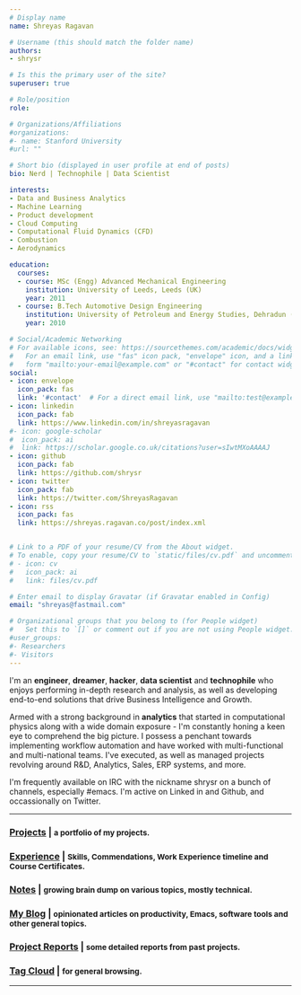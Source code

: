 ```yaml
---
# Display name
name: Shreyas Ragavan

# Username (this should match the folder name)
authors:
- shrysr

# Is this the primary user of the site?
superuser: true

# Role/position
role:

# Organizations/Affiliations
#organizations:
#- name: Stanford University
#url: ""

# Short bio (displayed in user profile at end of posts)
bio: Nerd | Technophile | Data Scientist

interests:
- Data and Business Analytics
- Machine Learning
- Product development
- Cloud Computing
- Computational Fluid Dynamics (CFD)
- Combustion
- Aerodynamics

education:
  courses:
  - course: MSc (Engg) Advanced Mechanical Engineering
    institution: University of Leeds, Leeds (UK)
    year: 2011
  - course: B.Tech Automotive Design Engineering
    institution: University of Petroleum and Energy Studies, Dehradun (India)
    year: 2010

# Social/Academic Networking
# For available icons, see: https://sourcethemes.com/academic/docs/widgets/#icons
#   For an email link, use "fas" icon pack, "envelope" icon, and a link in the
#   form "mailto:your-email@example.com" or "#contact" for contact widget.
social:
- icon: envelope
  icon_pack: fas
  link: '#contact'  # For a direct email link, use "mailto:test@example.org".
- icon: linkedin
  icon_pack: fab
  link: https://www.linkedin.com/in/shreyasragavan
#- icon: google-scholar
#  icon_pack: ai
#  link: https://scholar.google.co.uk/citations?user=sIwtMXoAAAAJ
- icon: github
  icon_pack: fab
  link: https://github.com/shrysr
- icon: twitter
  icon_pack: fab
  link: https://twitter.com/ShreyasRagavan
- icon: rss
  icon_pack: fas
  link: https://shreyas.ragavan.co/post/index.xml


# Link to a PDF of your resume/CV from the About widget.
# To enable, copy your resume/CV to `static/files/cv.pdf` and uncomment the lines below.
# - icon: cv
#   icon_pack: ai
#   link: files/cv.pdf

# Enter email to display Gravatar (if Gravatar enabled in Config)
email: "shreyas@fastmail.com"

# Organizational groups that you belong to (for People widget)
#   Set this to `[]` or comment out if you are not using People widget.
#user_groups:
#- Researchers
#- Visitors
---
```


I'm an **engineer**, **dreamer**, **hacker**, **data scientist** and **technophile** who enjoys performing in-depth research and analysis, as well as developing end-to-end solutions that drive Business Intelligence and Growth.

Armed with a strong background in **analytics** that started in computational physics along with a wide domain exposure - I'm constantly honing a keen eye to comprehend the big picture. I possess a penchant towards implementing workflow automation and have worked with multi-functional and multi-national teams. I've executed, as well as managed projects revolving around R&D, Analytics, Sales, ERP systems, and more.

I'm frequently available on IRC with the nickname shrysr on a bunch of channels, especially #emacs. I'm active on Linked in and Github, and occassionally on Twitter.

-----------------

### [Projects](/#projects "Project portfolio")   | <small> a portfolio of my projects.</small>
### [Experience](/experience/ "Work Experience") | <small> Skills, Commendations, Work Experience timeline and Course Certificates.</small>
### [Notes](/docs/ "Technical notes, tutorials, project reports, notes on various topics.")  | <small> growing brain dump on various topics, mostly technical.</small>
### [My Blog](/post/ "Blog posts") | <small> opinionated articles on productivity, Emacs, software tools and other general topics. </small>
### [Project Reports](/publication)  | <small> some detailed reports from past projects. </small>
### [Tag Cloud](/#tags "Tag cloud of the website") | <small> for general browsing. </small>

------------------
